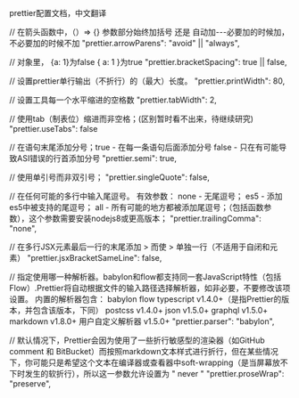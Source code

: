 prettier配置文档，中文翻译

// 在箭头函数中，（）=> {} 参数部分始终加括号 还是 自动加---必要加的时候加，不必要加的时候不加
"prettier.arrowParens": "avoid" || "always",

// 对象里， {a: 1}为false  { a: 1 }为true
"prettier.bracketSpacing": true || false,

// 设置prettier单行输出（不折行）的（最大）长度。
"prettier.printWidth": 80,

// 设置工具每一个水平缩进的空格数
"prettier.tabWidth": 2,

// 使用tab（制表位）缩进而非空格；(区别暂时看不出来，待继续研究)
"prettier.useTabs": false

// 在语句末尾添加分号；true - 在每一条语句后面添加分号 false - 只在有可能导致ASI错误的行首添加分号
"prettier.semi": true,

// 使用单引号而非双引号；
"prettier.singleQuote": false,

// 在任何可能的多行中输入尾逗号。
有效参数：
 none  - 无尾逗号；
 es5  - 添加es5中被支持的尾逗号；
 all  - 所有可能的地方都被添加尾逗号；（包括函数参数），这个参数需要安装nodejs8或更高版本；
"prettier.trailingComma": "none",

// 在多行JSX元素最后一行的末尾添加 > 而使 > 单独一行（不适用于自闭和元素）
"prettier.jsxBracketSameLine": false,

// 指定使用哪一种解析器。babylon和flow都支持同一套JavaScript特性（包括Flow）.Prettier将自动根据文件的输入路径选择解析器，如非必要，不要修改该项设置。
内置的解析器包含：
babylon
flow
typescript v1.4.0+（是指Prettier的版本，并包含该版本，下同）
postcss v1.4.0+
json v1.5.0+
graphql v1.5.0+
markdown v1.8.0+
用户自定义解析器 v1.5.0+
"prettier.parser": "babylon",

// 默认情况下，Prettier会因为使用了一些折行敏感型的渲染器（如GitHub comment 和 BitBucket）而按照markdown文本样式进行折行，但在某些情况下，你可能只是希望这个文本在编译器或查看器中soft-wrapping（是当屏幕放不下时发生的软折行），所以这一参数允许设置为 " never "
"prettier.proseWrap": "preserve",